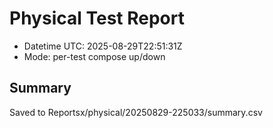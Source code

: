 # Physical Test Report
- Datetime UTC: 2025-08-29T22:51:31Z
- Mode: per-test compose up/down

## Summary
Saved to Reportsx/physical/20250829-225033/summary.csv
